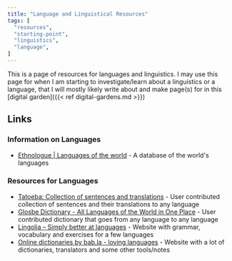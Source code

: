 ```yaml
---
title: "Language and Linguistical Resources"
tags: [
  "resources",
  "starting-point",
  "linguistics",
  "language",
]
---
```


This is a page of resources for languages and linguistics. I may use this page for when I am starting to investigate/learn about a linguistics or a language, that I will mostly likely write about and make page(s) for in this [digital garden]({{< ref digital-gardens.md >}})

## Links

### Information on Languages

- [Ethnologue | Languages of the world](https://www.ethnologue.com/) - A database of the world's languages

### Resources for Languages

- [Tatoeba: Collection of sentences and translations](https://tatoeba.org/) - User contributed collection of sentences and their translations to any language
- [Glosbe Dictionary - All Languages of the World in One Place](https://glosbe.com/) - User contributed dictionary that goes from any language to any language
- [Lingolia – Simply better at languages](https://www.lingolia.com/) - Website with grammar, vocabulary and exercises for a few languages
- [Online dictionaries by bab.la - loving languages](https://bab.la/) - Website with a lot of dictionaries, translators and some other tools/notes
